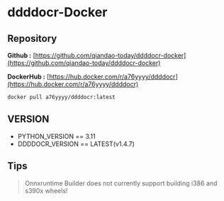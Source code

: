 # **ddddocr-Docker**

## **Repository**

**Github :** [https://github.com/qiandao-today/ddddocr-docker](https://github.com/qiandao-today/ddddocr-docker)

**DockerHub :** [https://hub.docker.com/r/a76yyyy/ddddocr](https://hub.docker.com/r/a76yyyy/ddddocr)

```bash
docker pull a76yyyy/ddddocr:latest
```

## **VERSION**

- PYTHON_VERSION == 3.11
- DDDDOCR_VERSION == LATEST(v1.4.7)

## **Tips**

> Onnxruntime Builder does not currently support building i386 and s390x wheels!
